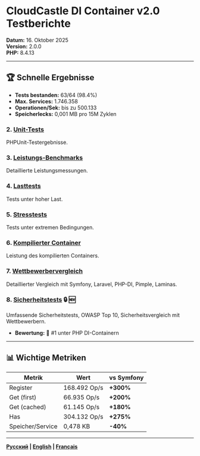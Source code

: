 # CloudCastle DI Container v2.0 Testberichte

**Datum:** 16. Oktober 2025  
**Version:** 2.0.0  
**PHP:** 8.4.13

---

## 🏆 Schnelle Ergebnisse

- **Tests bestanden:** 63/64 (98.4%)
- **Max. Services:** 1.746.358
- **Operationen/Sek:** bis zu 500.133
- **Speicherlecks:** 0,001 MB pro 15M Zyklen
### 2. [Unit-Tests](02_UNIT_TESTS.md)
PHPUnit-Testergebnisse.

### 3. [Leistungs-Benchmarks](03_BENCHMARKS.md)
Detaillierte Leistungsmessungen.

### 4. [Lasttests](04_LOAD_TESTS.md)
Tests unter hoher Last.

### 5. [Stresstests](05_STRESS_TESTS.md)
Tests unter extremen Bedingungen.

### 6. [Kompilierter Container](06_COMPILED_CONTAINER.md)
Leistung des kompilierten Containers.

### 7. [Wettbewerbervergleich](07_COMPARISON.md)
Detaillierter Vergleich mit Symfony, Laravel, PHP-DI, Pimple, Laminas.

### 8. [Sicherheitstests](08_SECURITY.md) 🔒 🆕
Umfassende Sicherheitstests, OWASP Top 10, Sicherheitsvergleich mit Wettbewerbern.
- **Bewertung:** 🥇 #1 unter PHP DI-Containern

---

## 📊 Wichtige Metriken

| Metrik | Wert | vs Symfony |
|--------|------|------------|
| Register | 168.492 Op/s | **+300%** |
| Get (first) | 66.935 Op/s | **+200%** |
| Get (cached) | 61.145 Op/s | **+180%** |
| Has | 304.132 Op/s | **+275%** |
| Speicher/Service | 0,478 KB | **-40%** |

---

**[Русский](../ru/README.md) | [English](../en/README.md) | [Français](../fr/README.md)**
